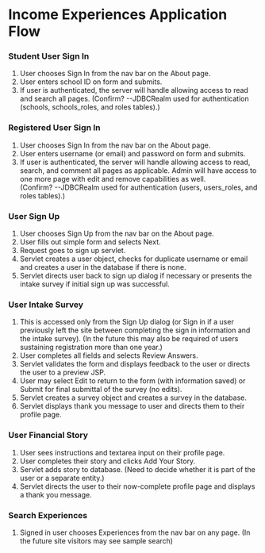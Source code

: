 # Income Experiences Application Flow

### Student User Sign In

1. User chooses Sign In from the nav bar on the About page.
1. User enters school ID on form and submits.
1. If user is authenticated, the server will handle allowing access to read and search
   all pages.  (Confirm? --JDBCRealm used for authentication (schools, schools_roles, and roles tables).)

### Registered User Sign In

1. User chooses Sign In from the nav bar on the About page.
1. User enters username (or email) and password on form and submits.
1. If user is authenticated, the server will handle allowing access to read, search, and comment
   all pages as applicable.  Admin will have access to one more page with edit and 
   remove capabilities as well.  
   (Confirm? --JDBCRealm used for authentication (users, users_roles, and roles tables).)


### User Sign Up

1. User chooses Sign Up from the nav bar on the About page.
1. User fills out simple form and selects Next.
1. Request goes to sign up servlet.
1. Servlet creates a user object, checks for duplicate username or email 
and creates a user in the database if there is none.
1. Servlet directs user back to sign up dialog if necessary or presents 
the intake survey if initial sign up was successful.

### User Intake Survey

1. This is accessed only from the Sign Up dialog (or Sign in if a user
previously left the site between completing the sign in information 
and the intake survey). (In the future this may also be required of 
users sustaining registration more than one year.)
1. User completes all fields and selects Review Answers.
1. Servlet validates the form and displays feedback to the user or 
directs the user to a preview JSP.
1. User may select Edit to return to the form (with information saved) or 
Submit for final submittal of the survey (no edits).
1. Servlet creates a survey object and creates a survey in the database.
1. Servlet displays thank you message to user and directs them to 
their profile page.

### User Financial Story

1. User sees instructions and textarea input on their profile 
page. 
1. User completes their story and clicks Add Your Story.
1. Servlet adds story to database.  (Need to decide whether it is
part of the user or a separate entity.)
1. Servlet directs the user to their now-complete profile page and 
displays a thank you message.

### Search Experiences

1. Signed in user chooses Experiences from the nav bar on any page.
(In the future site visitors may see sample search)

